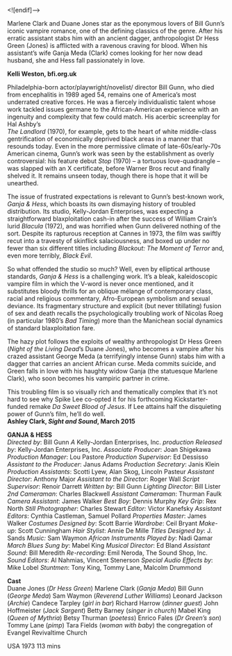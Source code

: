 
<![endif]-->

Marlene Clark and Duane Jones star as the eponymous lovers of Bill Gunn’s iconic vampire romance, one of the defining classics of the genre. After his erratic assistant stabs him with an ancient dagger, anthropologist Dr Hess Green (Jones) is afflicted with a ravenous craving for blood. When his assistant’s wife Ganja Meda (Clark) comes looking for her now dead husband, she and Hess fall passionately in love.

**Kelli Weston, bfi.org.uk**

Philadelphia-born actor/playwright/novelist/ director Bill Gunn, who died from encephalitis in 1989 aged 54, remains one of America’s most underrated creative forces. He was a fiercely individualistic talent whose work tackled issues germane to the African-American experience with an ingenuity and complexity that few could match. His acerbic screenplay for Hal Ashby’s  
_The Landlord_ (1970), for example, gets to the heart of white middle-class gentrification of economically deprived black areas in a manner that resounds today. Even in the more permissive climate of late-60s/early-70s American cinema, Gunn’s work was seen by the establishment as overly controversial: his feature debut _Stop_ (1970) – a tortuous love-quadrangle – was slapped with an X certificate, before Warner Bros recut and finally shelved it. It remains unseen today, though there is hope that it will be unearthed.

The issue of frustrated expectations is relevant to Gunn’s best-known work, _Ganja & Hess_, which boasts its own dismaying history of troubled distribution. Its studio, Kelly-Jordan Enterprises, was expecting a straightforward blaxploitation cash-in after the success of William Crain’s lurid _Blacula_ (1972), and was horrified when Gunn delivered nothing of the sort. Despite its rapturous reception at Cannes in 1973, the film was swiftly recut into a travesty of skinflick salaciousness, and boxed up under no fewer than six different titles including _Blackout: The Moment of Terror_ and, even more terribly, _Black Evil_.

So what offended the studio so much? Well, even by elliptical arthouse standards, _Ganja & Hess_ is a challenging work. It’s a bleak, kaleidoscopic vampire film in which the V-word is never once mentioned, and it substitutes bloody thrills for an oblique mélange of contemporary class, racial and religious commentary, Afro-European symbolism and sexual deviance. Its fragmentary structure and explicit (but never titillating) fusion of sex and death recalls the psychologically troubling work of Nicolas Roeg (in particular 1980’s _Bad Timing_) more than the Manichean social dynamics of standard blaxploitation fare.

The hazy plot follows the exploits of wealthy anthropologist Dr Hess Green (_Night of the Living Dead_’s Duane Jones), who becomes a vampire after his crazed assistant George Meda (a terrifyingly intense Gunn) stabs him with a dagger that carries an ancient African curse. Meda commits suicide, and Green falls in love with his haughty widow Ganja (the statuesque Marlene Clark), who soon becomes his vampiric partner in crime.

This troubling film is so visually rich and thematically complex that it’s not hard to see why Spike Lee co-opted it for his forthcoming Kickstarter-funded remake _Da Sweet Blood of Jesus_. If Lee attains half the disquieting power of Gunn’s film, he’ll do well.  
**Ashley Clark, _Sight and Sound_, March 2015**

**GANJA & HESS**  
_Directed by_: Bill Gunn
_A_ Kelly-Jordan Enterprises, Inc. _production_
_Released by_: Kelly-Jordan Enterprises, Inc.
_Associate Producer_: Joan Shigekawa
_Production Manager_: Lou Pastore
_Production Supervisor_: Ed Dessisso
_Assistant to the Producer_: Janus Adams
_Production Secretary_: Janis Klein
_Production Assistants_: Scotti Lyew, Alan Skog, Lincoln Pasteur
_Assistant Director_: Anthony Major
_Assistant to the Director_: Roger Wall
_Script Supervisor_: Renoir Darrett
_Written by_: Bill Gunn
_Lighting Director_: Bill Lister
_2nd Cameraman_: Charles Blackwell
_Assistant Cameraman_: Thurman Faulk
_Camera Assistant_: James Walker
_Best Boy_: Dennis Murphy
_Key Grip_: Rex North
_Still Photographer_: Charles Stewart
_Editor:_ Victor Kanefsky
_Assistant Editors_: Cynthia Castleman, Samuel Pollard
_Properties Master_: James Walker
_Costumes Designed by_: Scott Barrie
_Wardrobe_: Ceil Bryant
_Make-up_: Scott Cunningham
_Hair Stylist_: Annie De Mille
_Titles Designed by_: J. Sands
_Music:_ Sam Waymon
_African Instruments Played by_: Nadi Qamar
_March Blues Sung by_: Mabel King
_Musical Director_: Ed Bland
_Assistant Sound_: Bill Meredith
_Re-recording_: Emil Neroda, The Sound Shop, Inc.
_Sound Editors_: Al Nahmias, Vincent Stenerson
_Special Audio Effects by_: Mike Lobel
_Stuntmen_: Tony King, Tommy Lane, Malcolm Drummond

**Cast**  
Duane Jones (_Dr Hess Green_)
Marlene Clark (_Ganja Meda_)
Bill Gunn (_George Meda_)
Sam Waymon (_Reverend Luther Williams_)
Leonard Jackson (_Archie_)
Candece Tarpley (_girl in bar_)
Richard Harrow (_dinner guest_)
John Hoffmeister (_Jack Sargent_)
Betty Barney (_singer in church_)
Mabel King (_Queen of Mythria_)
Betsy Thurman (_poetess_)
Enrico Fales (_Dr Green’s son_)
Tommy Lane (_pimp_)
Tara Fields (_woman with baby_)
the congregation of Evangel Revivaltime Church

USA 1973
113 mins
<!--stackedit_data:
eyJoaXN0b3J5IjpbLTEwNTQ2OTQwMTddfQ==
-->